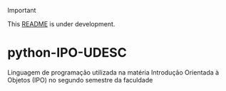 > [!IMPORTANT]
> This [README](https://github.com/mateusadada/python-IPO-UDESC) is under development.

# python-IPO-UDESC
 Linguagem de programação utilizada na matéria Introdução Orientada à Objetos (IPO) no segundo semestre da faculdade
